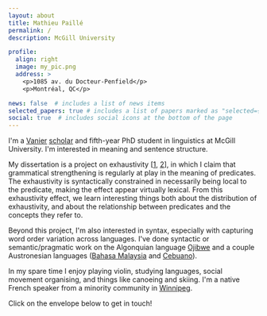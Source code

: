 ```yaml
---
layout: about
title: Mathieu Paillé
permalink: /
description: McGill University

profile:
  align: right
  image: my_pic.png
  address: >
    <p>1085 av. du Docteur-Penfield</p>
    <p>Montréal, QC</p>

news: false  # includes a list of news items
selected_papers: true # includes a list of papers marked as "selected={true}"
social: true  # includes social icons at the bottom of the page
---
```


I'm a <a href="https://vanier.gc.ca/en/home-accueil.html">Vanier</a> <a href="https://en.wikipedia.org/wiki/Vanier_Canada_Graduate_Scholarships">scholar</a> and fifth-year PhD student in linguistics at McGill University. I'm interested in meaning and sentence structure.

My dissertation is a project on exhaustivity [<a href="/assets/pdf/Paillé-WCCFL38.pdf">1</a>, <a href="/assets/pdf/Paillé-SALT30.pdf">2</a>], in which I claim that grammatical strengthening is regularly at play in the meaning of predicates. The exhaustivity is syntactically constrained in necessarily being local to the predicate, making the effect appear virtually lexical. From this exhaustivity effect, we learn interesting things both about the distribution of exhaustivity, and about the relationship between predicates and the concepts they refer to.

Beyond this project, I'm also interested in  syntax, especially with capturing word order variation across languages. I've done syntactic or semantic/pragmatic work on the Algonquian language <a href="https://en.wikipedia.org/wiki/Ojibwe_language">Ojibwe</a> and a couple Austronesian languages (<a href="https://en.wikipedia.org/wiki/Malay_language">Bahasa Malaysia</a> and <a href="https://en.wikipedia.org/wiki/Cebuano_language">Cebuano</a>).

In my spare time I enjoy playing violin, studying languages, social movement organising, and things like canoeing and skiing. I'm a native French speaker from a minority community in <a href="https://en.wikipedia.org/wiki/Winnipeg">Winnipeg</a>. 

Click on the envelope below to get in touch!
